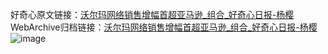 好奇心原文链接：[沃尔玛网络销售增幅首超亚马逊_组合_好奇心日报-杨樱](https://www.qdaily.com/articles/232.html)
WebArchive归档链接：[沃尔玛网络销售增幅首超亚马逊_组合_好奇心日报-杨樱](http://web.archive.org/web/20190623145157/https://www.qdaily.com/articles/232.html)
![image](http://ww3.sinaimg.cn/large/007d5XDply1g3v3y36gknj30u01l5wkj)